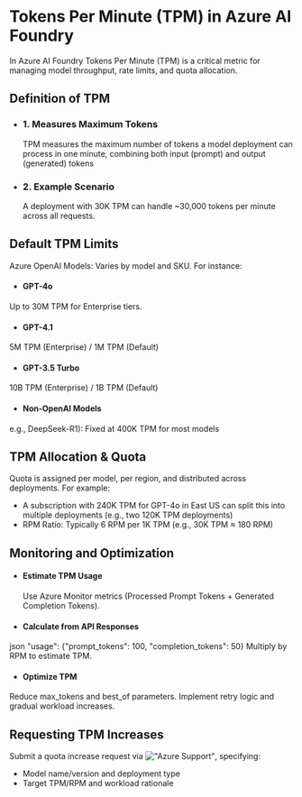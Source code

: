 # Tokens Per Minute (TPM) in Azure AI Foundry
In Azure AI Foundry Tokens Per Minute (TPM) is a critical metric for managing model throughput, rate limits, and quota allocation.

## Definition of TPM
* ### 1. Measures Maximum Tokens
  TPM measures the maximum number of tokens a model deployment can process in one minute, combining both input (prompt) and output (generated) tokens
* ### 2. Example Scenario
  A deployment with 30K TPM can handle ~30,000 tokens per minute across all requests.

## Default TPM Limits
Azure OpenAI Models: Varies by model and SKU. For instance:

* #### GPT-4o
 Up to 30M TPM for Enterprise tiers.
* #### GPT-4.1
 5M TPM (Enterprise) / 1M TPM (Default) 
* #### GPT-3.5 Turbo
 10B TPM (Enterprise) / 1B TPM (Default)
* #### Non-OpenAI Models
 e.g., DeepSeek-R1): Fixed at 400K TPM for most models

## TPM Allocation & Quota
Quota is assigned per model, per region, and distributed across deployments. For example:
- A subscription with 240K TPM for GPT-4o in East US can split this into multiple deployments (e.g., two 120K TPM deployments)
- RPM Ratio: Typically 6 RPM per 1K TPM (e.g., 30K TPM ≈ 180 RPM)

## Monitoring and Optimization
* #### Estimate TPM Usage
  Use Azure Monitor metrics (Processed Prompt Tokens + Generated Completion Tokens).
* #### Calculate from API Responses
 json "usage": {"prompt_tokens": 100, "completion_tokens": 50} Multiply by RPM to estimate TPM.
* #### Optimize TPM
 Reduce max_tokens and best_of parameters. Implement retry logic and gradual workload increases.

## Requesting TPM Increases
Submit a quota increase request via !["Azure Support"](https://customervoice.microsoft.com/Pages/ResponsePage.aspx?id=v4j5cvGGr0GRqy180BHbR4xPXO648sJKt4GoXAed-0pUMFE1Rk9CU084RjA0TUlVSUlMWEQzVkJDNCQlQCN0PWcu), specifying:
- Model name/version and deployment type
- Target TPM/RPM and workload rationale


 



















